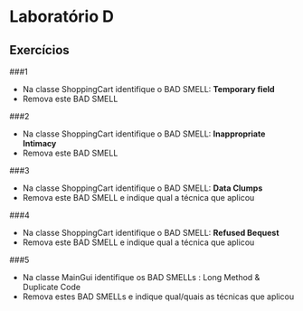 # Laboratório D

## Exercícios

###1
* Na classe ShoppingCart identifique o BAD SMELL: **Temporary field**
* Remova este BAD SMELL

###2
* Na classe ShoppingCart identifique o BAD SMELL: **Inappropriate Intimacy**
* Remova este BAD SMELL

###3 
* Na classe ShoppingCart identifique o BAD SMELL: **Data Clumps**
* Remova este BAD SMELL e indique qual a técnica que aplicou

###4
* Na classe ShoppingCart identifique o BAD SMELL: **Refused Bequest**
* Remova este BAD SMELL e indique qual a técnica que aplicou

###5
* Na classe MainGui identifique os BAD SMELLs : Long Method & Duplicate Code
* Remova estes  BAD SMELLs e indique qual/quais as técnicas que aplicou 
 

